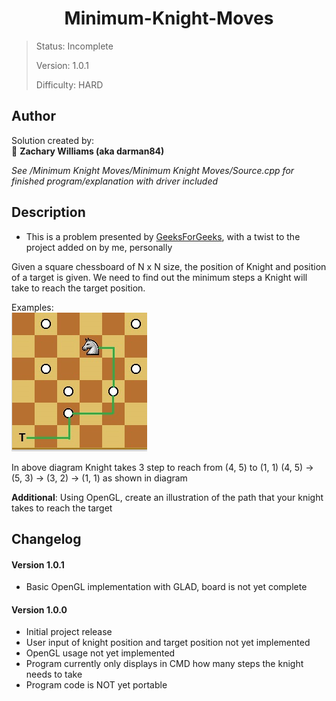 <h1 align="center">Minimum-Knight-Moves
</h1>

> Status: Incomplete
>
> Version: 1.0.1
>
> Difficulty: HARD<br/>

## Author

Solution created by: <br/>
👤 **Zachary Williams (aka darman84)**

*See /Minimum Knight Moves/Minimum Knight Moves/Source.cpp for finished program/explanation with driver included*

## Description

- This is a problem presented by [GeeksForGeeks](https://www.geeksforgeeks.org/minimum-steps-reach-target-knight//), with a twist to the project added on by me, personally

Given a square chessboard of N x N size, the position of Knight and position of a target is given. We need to find out the minimum steps a Knight will take to reach the target position.

Examples: <br/>
![EXAMPLE](https://raw.githubusercontent.com/darman84/Minimum-Knight-Moves/master/EXAMPLE.PNG)

In above diagram Knight takes 3 step to reach  from (4, 5) to (1, 1) (4, 5) -> (5, 3) -> (3, 2)  -> (1, 1)  as shown in diagram

**Additional**: Using OpenGL, create an illustration of the path that your knight takes to reach the target

## Changelog

#### Version 1.0.1
- Basic OpenGL implementation with GLAD, board is not yet complete

#### Version 1.0.0

- Initial project release
- User input of knight position and target position not yet implemented
- OpenGL usage not yet implemented
- Program currently only displays in CMD how many steps the knight needs to take
- Program code is NOT yet portable
